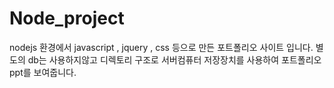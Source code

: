 # Node_project
nodejs 환경에서 javascript , jquery , css 등으로 만든 포트폴리오 사이트 입니다.
별도의 db는 사용하지않고 디렉토리 구조로 서버컴퓨터 저장장치를 사용하여 포트폴리오 ppt를 보여줍니다.
